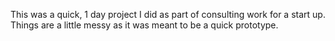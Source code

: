 This was a quick, 1 day project I did as part of consulting work for a start up.
Things are a little messy as it was meant to be a quick prototype.
